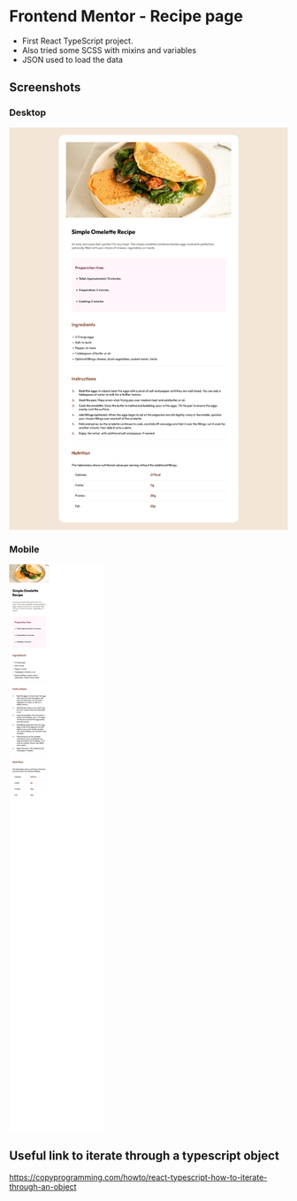 # Frontend Mentor - Recipe page

- First React TypeScript project.
- Also tried some SCSS with mixins and variables
- JSON used to load the data

## Screenshots

### Desktop

![screenshot](./assets/desktop.png)

### Mobile

![screenshot](./assets/mobile.png)

## Useful link to iterate through a typescript object

https://copyprogramming.com/howto/react-typescript-how-to-iterate-through-an-object
